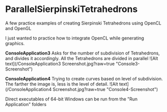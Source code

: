 # ParallelSierpinskiTetrahedrons
A few practice examples of creating Sierpinski Tetrahedrons using OpenCL and OpenGL

I just wanted to practice how to integrate OpenCL while generating graphics.

<b>ConsoleApplication3</b> 
Asks for the number of subdivision of Tetrahedrons, and divides it accordingly. All the Tetrahedrons are divided in parallel
![Alt text](/ConsoleApplication3 Screenshot.jpg?raw=true "Console3-Screenshot")

<b>ConsoleApplication4</b> 
Trying to create curves based on level of subdivision. The farther the image is, less is the level of detail.
![Alt text](/ConsoleApplication4 Screenshot.jpg?raw=true "Console4-Screenshot")

Direct executables of 64-bit Windows can be run from the "Run Application" folders
